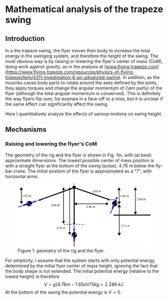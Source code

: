 # Mathematical analysis of the trapeze swing

## Introduction

In a the trapeze swing, the flyer moves their body to increase the
total energy in the swinging system, and therefore the height of
the swing.  The most obvious way is by raising or lowering the
flyer's center of mass (CoM), doing work against gravity, as in the
analysis at
[www.flying-trapeze.com](https://www.flying-trapeze.com/resources/physics-of-flying-trapeze/item/4311-investigation-6-an-advanced-swing).
In addition, as the muscles cause body parts to rotate around the
axes defined by the joints, they apply torques and change the angular
momentum of {\em parts} of the flyer (although the total angular
momentum is conserved).  This is definitely the way flyers flip
over, for exampe in a face-off or a miss, but it is unclear if
the same effect can significantly affect the swing.  

Here I quantitatively analyze the effects of various motions on
swing height.

## Mechanisms

### Raising and lowering the flyer's CoM

The geometry of the rig and the flyer is shown in Fig.&nbsp;1m, with (at best) approximate 
dimensions. The lowest possible center of mass position is with a straight flyer at the 
bottom of the swing (pulse), 4.76&nbsp;m below the fly-bar crane. The initial position of
the flyer is approximated as a "7", with horizontal arms.
 
<figure>
  <img src="rig.svg" width="800" alt="Figure 1: the rig" />
  <figcaption> Figure 1: geometry of the rig and the flyer.</figcaption>
</figure>

For simplicity, I assume that the system starts with only potential energy, determined by the 
initial flyer center of mass height, ignoring the fact that the body shape is not extended.
The initial potential energy (relative to the lowest height) is therefore
$$ V = g (4.76 m - 1.65 m) 75 kg = 2.286~kJ.$$
At the bottom of the swing the potential energy is $V = 0$.
